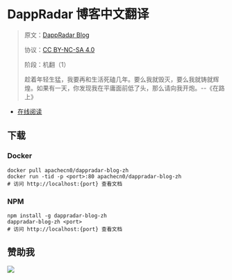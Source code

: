 <!--
    需要填充的占位符：
    
    README.md
    
        DappRadar 博客中文翻译：文档中文名
        DappRadar Blog：文档英文名
        https://dappradar.com/blog/：文档原始链接
        drdr：域名前缀
        飞龙：负责人名称
        wizardforcel：负责人 Github 用户名
        562826179：负责人 QQ
        dappradar-blog-zh：ApacheCN 的 Github 仓库名称
        dappradar-blog-zh：DockerHub 仓库名称
        dappradar-blog-zh：PYPI 包名称
        dappradar-blog-zh：NPM 包名称
    
    CNAME
    
        drdr：域名前缀

    index.html
    
        DappRadar 博客中文翻译：文档中文名
        rgb(0, 108, 255)：显示颜色
        dappradar-blog-zh：ApacheCN 的 Github 仓库名称

    asset/docsify-flygon-footer.js
    
        dappradar-blog-zh：ApacheCN 的 Github 仓库名称
-->

# DappRadar 博客中文翻译

> 原文：[DappRadar Blog](https://dappradar.com/blog/)
> 
> 协议：[CC BY-NC-SA 4.0](http://creativecommons.org/licenses/by-nc-sa/4.0/)
> 
> 阶段：机翻（1）
> 
> 趁着年轻生猛，我要再和生活死磕几年。要么我就毁灭，要么我就铸就辉煌。如果有一天，你发现我在平庸面前低了头，那么请向我开炮。--《在路上》

* [在线阅读](https://drdr.flygon.net)
## 下载

### Docker

```
docker pull apachecn0/dappradar-blog-zh
docker run -tid -p <port>:80 apachecn0/dappradar-blog-zh
# 访问 http://localhost:{port} 查看文档
```

### NPM

```
npm install -g dappradar-blog-zh
dappradar-blog-zh <port>
# 访问 http://localhost:{port} 查看文档
```

## 赞助我

![](https://img-blog.csdnimg.cn/20200112005920729.png)
